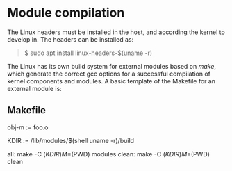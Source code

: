 # Module compilation

The Linux headers must be installed in the host, and according the kernel to develop in. The headers can be installed as:

> $ sudo apt install linux-headers-$(uname -r)

The Linux has its own build system for external modules based on *make*, which generate the correct gcc options for a successful compilation of kernel components and modules. A basic template of the Makefile for an external module is:

## Makefile

obj-m := foo.o

KDIR := /lib/modules/$(shell uname -r)/build

all:
	make -C $(KDIR) M=$(PWD) modules
clean:
	make -C $(KDIR) M=$(PWD) clean

